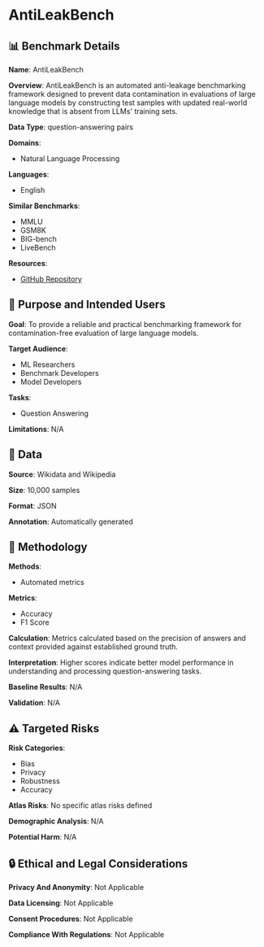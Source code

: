 # AntiLeakBench

## 📊 Benchmark Details

**Name**: AntiLeakBench

**Overview**: AntiLeakBench is an automated anti-leakage benchmarking framework designed to prevent data contamination in evaluations of large language models by constructing test samples with updated real-world knowledge that is absent from LLMs' training sets.

**Data Type**: question-answering pairs

**Domains**:
- Natural Language Processing

**Languages**:
- English

**Similar Benchmarks**:
- MMLU
- GSM8K
- BIG-bench
- LiveBench

**Resources**:
- [GitHub Repository](https://github.com/bobxwu/AntiLeakBench)

## 🎯 Purpose and Intended Users

**Goal**: To provide a reliable and practical benchmarking framework for contamination-free evaluation of large language models.

**Target Audience**:
- ML Researchers
- Benchmark Developers
- Model Developers

**Tasks**:
- Question Answering

**Limitations**: N/A

## 💾 Data

**Source**: Wikidata and Wikipedia

**Size**: 10,000 samples

**Format**: JSON

**Annotation**: Automatically generated

## 🔬 Methodology

**Methods**:
- Automated metrics

**Metrics**:
- Accuracy
- F1 Score

**Calculation**: Metrics calculated based on the precision of answers and context provided against established ground truth.

**Interpretation**: Higher scores indicate better model performance in understanding and processing question-answering tasks.

**Baseline Results**: N/A

**Validation**: N/A

## ⚠️ Targeted Risks

**Risk Categories**:
- Bias
- Privacy
- Robustness
- Accuracy

**Atlas Risks**:
No specific atlas risks defined

**Demographic Analysis**: N/A

**Potential Harm**: N/A

## 🔒 Ethical and Legal Considerations

**Privacy And Anonymity**: Not Applicable

**Data Licensing**: Not Applicable

**Consent Procedures**: Not Applicable

**Compliance With Regulations**: Not Applicable
